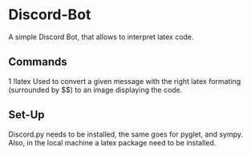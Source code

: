 # Discord-Bot
A simple Discord Bot, that allows to interpret latex code.

## Commands

1 !latex
Used to convert a given message with the right latex formating (surrounded by $$) to an image displaying the code.

## Set-Up
Discord.py needs to be installed, the same goes for pyglet, and sympy.
Also, in the local machine a latex package need to be installed.
